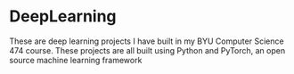 # DeepLearning
These are deep learning projects I have built in my BYU Computer Science 474 course. These projects are all built using Python and PyTorch, an open source machine learning framework



